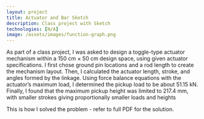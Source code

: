 ```yaml
---
layout: project
title: Actuator and Bar Sketch 
description: Class project with Sketch 
technologies: [N/A]
image: /assets/images/function-graph.png
---
```



As part of a class project, I was asked to design a toggle-type actuator mechanism within a 150 cm × 50 cm design space, using given actuator specifications. I first chose ground pin locations and a rod length to create the mechanism layout. Then, I calculated the actuator length, stroke, and angles formed by the linkage. Using force balance equations with the actuator’s maximum load, I determined the pickup load to be about 51.15 kN. Finally, I found that the maximum pickup height was limited to 217.4 mm, with smaller strokes giving proportionally smaller loads and heights


This is how I solved the problem - refer to full PDF for the solution. 



